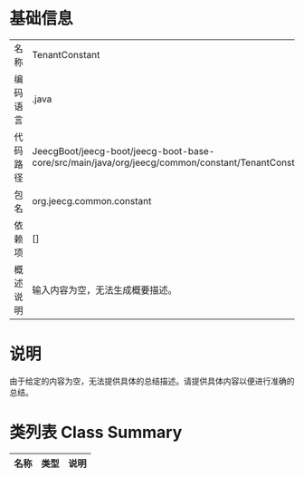 # 基础信息

|      |      |
|------|------|
| 名称 | TenantConstant |
| 编码语言 | .java |
| 代码路径 | JeecgBoot/jeecg-boot/jeecg-boot-base-core/src/main/java/org/jeecg/common/constant/TenantConstant.java |
| 包名 | org.jeecg.common.constant |
| 依赖项 | [] |
| 概述说明 | 输入内容为空，无法生成概要描述。 |

# 说明

由于给定的内容为空，无法提供具体的总结描述。请提供具体内容以便进行准确的总结。

# 类列表 Class Summary

| 名称   | 类型  | 说明 |
|-------|------|-------------|




